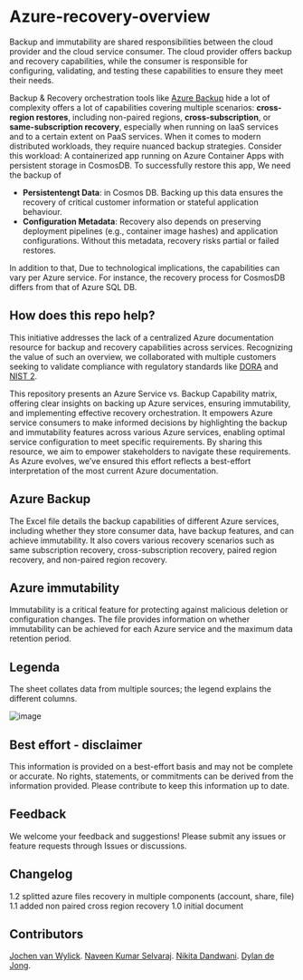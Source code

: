 # Azure-recovery-overview

Backup and immutability are shared responsibilities between the cloud provider and the cloud service consumer. The cloud provider offers backup and recovery capabilities, while the consumer is responsible for configuring, validating, and testing these capabilities to ensure they meet their needs. 

Backup & Recovery orchestration tools like [Azure Backup](https://learn.microsoft.com/en-us/azure/backup/backup-overview) hide a lot of complexity offers a lot of capabilities covering multiple scenarios: **cross-region restores**, including non-paired regions, **cross-subscription**, or **same-subscription recovery**, especially when running on IaaS services and to a certain extent on PaaS services. When it comes to modern distributed workloads, they require nuanced backup strategies. Consider this workload: A containerized app running on Azure Container Apps with persistent storage in CosmosDB. To successfully restore this app, We need the backup of 

 - **Persistentengt Data**: in Cosmos DB. Backing up this data ensures the recovery of critical customer information or stateful application behaviour.
 - **Configuration Metadata**: Recovery also depends on preserving deployment pipelines (e.g., container image hashes) and application configurations. Without this metadata, recovery risks partial or failed restores.

In addition to that, Due to technological implications, the capabilities can vary per Azure service. For instance, the recovery process for CosmosDB differs from that of Azure SQL DB.

## How does this repo help?

This initiative addresses the lack of a centralized Azure documentation resource for backup and recovery capabilities across services. Recognizing the value of such an overview, we collaborated with multiple customers seeking to validate compliance with regulatory standards like [DORA](https://www.eiopa.europa.eu/digital-operational-resilience-act-dora_en) and [NIST 2](https://nvlpubs.nist.gov/nistpubs/CSWP/NIST.CSWP.29.pdf).

This repository presents an Azure Service vs. Backup Capability matrix, offering clear insights on backing up Azure services, ensuring immutability, and implementing effective recovery orchestration. It empowers Azure service consumers to make informed decisions by highlighting the backup and immutability features across various Azure services, enabling optimal service configuration to meet specific requirements. By sharing this resource, we aim to empower stakeholders to navigate these requirements. As Azure evolves, we’ve ensured this effort reflects a best-effort interpretation of the most current Azure documentation.


## Azure Backup
The Excel file details the backup capabilities of different Azure services, including whether they store consumer data, have backup features, and can achieve immutability. It also covers various recovery scenarios such as same subscription recovery, cross-subscription recovery, paired region recovery, and non-paired region recovery.

## Azure immutability
Immutability is a critical feature for protecting against malicious deletion or configuration changes. The file provides information on whether immutability can be achieved for each Azure service and the maximum data retention period.

## Legenda

The sheet collates data from multiple sources; the legend explains the different columns. 

![image](https://github.com/user-attachments/assets/8adb3a90-4792-457f-a470-d6e4a76604c0)


## Best effort - disclaimer
This information is provided on a best-effort basis and may not be complete or accurate. No rights, statements, or commitments can be derived from the information provided. Please contribute to keep this information up to date.

## Feedback
We welcome your feedback and suggestions! Please submit any issues or feature requests through Issues or discussions.

## Changelog
1.2 splitted azure files recovery in multiple components (account, share, file)
1.1 added non paired cross region recovery
1.0 initial document

## Contributors
[Jochen van Wylick](https://www.linkedin.com/in/jochen-van-wylick-26209325/?originalSubdomain=nl).
[Naveen Kumar Selvaraj](https://www.linkedin.com/in/selvarajnaveenkumar/).
[Nikita Dandwani](https://www.linkedin.com/in/nikita-dandwani-3680b856/).
[Dylan de Jong](https://www.linkedin.com/in/dylandejong/).

